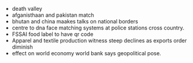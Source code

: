 * death valley
* afganisthaan and pakistan match
* bhutan and china maakes talks on national borders
* centre to dna face matching systems at police stations cross country.
* FSSAI food label to have qr code
* Apparel and textile production witness steep declines as exports order diminish
* effect on world economy world bank says geopolitical pose.

